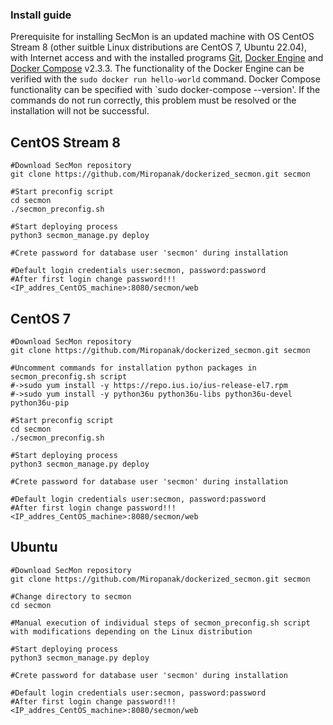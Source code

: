 ### Install guide

Prerequisite for installing SecMon is an updated machine with OS CentOS Stream 8 (other suitble Linux distributions are CentOS 7, Ubuntu 22.04), with Internet access and with the installed programs [Git](https://github.com/), [Docker Engine](https://docs.docker.com/engine/install/) and [Docker Compose](https://docs.docker.com/compose/install/) v2.3.3. The functionality of the Docker Engine can be verified with the `sudo docker run hello-world` command. Docker Compose functionality can be specified with `sudo docker-compose --version'. If the commands do not run correctly, this problem must be resolved or the installation will not be successful.

## CentOS Stream 8

```
#Download SecMon repository
git clone https://github.com/Miropanak/dockerized_secmon.git secmon

#Start preconfig script
cd secmon
./secmon_preconfig.sh

#Start deploying process
python3 secmon_manage.py deploy

#Crete password for database user 'secmon' during installation

#Default login credentials user:secmon, password:password
#After first login change password!!!
<IP_addres_CentOS_machine>:8080/secmon/web
```

## CentOS 7

```
#Download SecMon repository
git clone https://github.com/Miropanak/dockerized_secmon.git secmon

#Uncomment commands for installation python packages in secmon_preconfig.sh script
#->sudo yum install -y https://repo.ius.io/ius-release-el7.rpm
#->sudo yum install -y python36u python36u-libs python36u-devel python36u-pip

#Start preconfig script
cd secmon
./secmon_preconfig.sh

#Start deploying process
python3 secmon_manage.py deploy

#Crete password for database user 'secmon' during installation

#Default login credentials user:secmon, password:password
#After first login change password!!!
<IP_addres_CentOS_machine>:8080/secmon/web
```

## Ubuntu

```
#Download SecMon repository
git clone https://github.com/Miropanak/dockerized_secmon.git secmon

#Change directory to secmon
cd secmon

#Manual execution of individual steps of secmon_preconfig.sh script with modifications depending on the Linux distribution

#Start deploying process
python3 secmon_manage.py deploy

#Crete password for database user 'secmon' during installation

#Default login credentials user:secmon, password:password
#After first login change password!!!
<IP_addres_CentOS_machine>:8080/secmon/web
```
